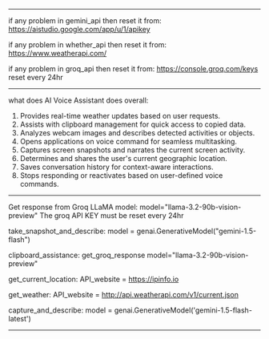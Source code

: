 --------------------------------------------------------------------------------------------------------------------
if any problem in gemini_api then reset it from:
https://aistudio.google.com/app/u/1/apikey

if any problem in whether_api then reset it from:
https://www.weatherapi.com/

if any problem in groq_api then reset it from:
https://console.groq.com/keys
reset every 24hr

--------------------------------------------------------------------------------------------------------------------
what does AI Voice Assistant does overall:

1. Provides real-time weather updates based on user requests.  
2. Assists with clipboard management for quick access to copied data.  
3. Analyzes webcam images and describes detected activities or objects.  
4. Opens applications on voice command for seamless multitasking.  
5. Captures screen snapshots and narrates the current screen activity.  
6. Determines and shares the user's current geographic location.  
7. Saves conversation history for context-aware interactions.  
8. Stops responding or reactivates based on user-defined voice commands. 

--------------------------------------------------------------------------------------------------------------------
Get response from Groq LLaMA model:
model="llama-3.2-90b-vision-preview"
The groq API KEY must be reset every 24hr

take_snapshot_and_describe:
model = genai.GenerativeModel("gemini-1.5-flash")

clipboard_assistance:
get_groq_response 
model="llama-3.2-90b-vision-preview"

get_current_location:
API_website = https://ipinfo.io

get_weather:
API_website = http://api.weatherapi.com/v1/current.json

capture_and_describe:
model = genai.GenerativeModel('gemini-1.5-flash-latest')

--------------------------------------------------------------------------------------------------------------------

